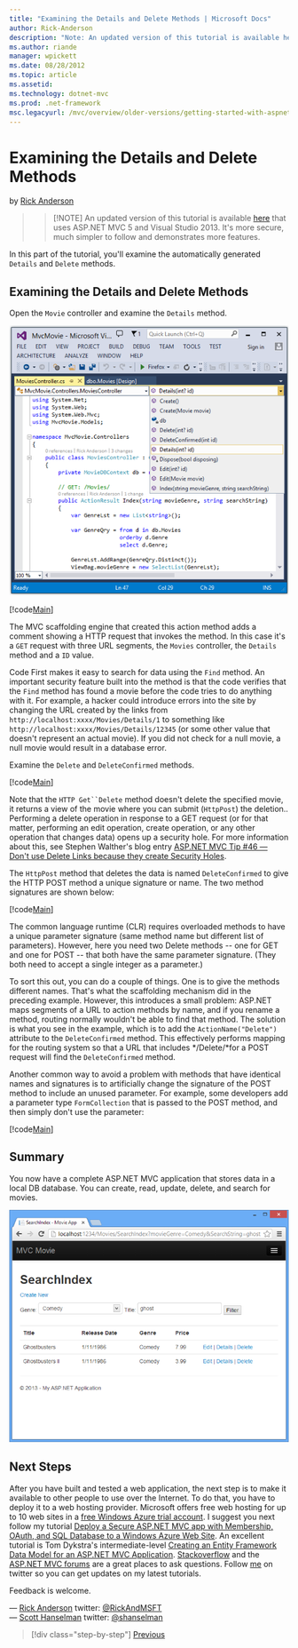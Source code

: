 ```yaml
---
title: "Examining the Details and Delete Methods | Microsoft Docs"
author: Rick-Anderson
description: "Note: An updated version of this tutorial is available here that uses ASP.NET MVC 5 and Visual Studio 2013. It's more secure, much simpler to follow and demo..."
ms.author: riande
manager: wpickett
ms.date: 08/28/2012
ms.topic: article
ms.assetid: 
ms.technology: dotnet-mvc
ms.prod: .net-framework
msc.legacyurl: /mvc/overview/older-versions/getting-started-with-aspnet-mvc4/examining-the-details-and-delete-methods
---
```

Examining the Details and Delete Methods
====================
by [Rick Anderson](https://github.com/Rick-Anderson)

> > [!NOTE] An updated version of this tutorial is available [here](../../getting-started/introduction/getting-started.md) that uses ASP.NET MVC 5 and Visual Studio 2013. It's more secure, much simpler to follow and demonstrates more features.


In this part of the tutorial, you'll examine the automatically generated `Details` and `Delete` methods.

## Examining the Details and Delete Methods

Open the `Movie` controller and examine the `Details` method.

![](examining-the-details-and-delete-methods/_static/image1.png)

[!code[Main](examining-the-details-and-delete-methods/samples/sample1.xml)]

The MVC scaffolding engine that created this action method adds a comment showing a HTTP request that invokes the method. In this case it's a `GET` request with three URL segments, the `Movies` controller, the `Details` method and a `ID` value.

Code First makes it easy to search for data using the `Find` method. An important security feature built into the method is that the code verifies that the `Find` method has found a movie before the code tries to do anything with it. For example, a hacker could introduce errors into the site by changing the URL created by the links from `http://localhost:xxxx/Movies/Details/1` to something like `http://localhost:xxxx/Movies/Details/12345` (or some other value that doesn't represent an actual movie). If you did not check for a null movie, a null movie would result in a database error.

Examine the `Delete` and `DeleteConfirmed` methods.

[!code[Main](examining-the-details-and-delete-methods/samples/sample2.xml?highlight=17)]

Note that the `HTTP Get``Delete` method doesn't delete the specified movie, it returns a view of the movie where you can submit (`HttpPost`) the deletion.. Performing a delete operation in response to a GET request (or for that matter, performing an edit operation, create operation, or any other operation that changes data) opens up a security hole. For more information about this, see Stephen Walther's blog entry [ASP.NET MVC Tip #46 — Don't use Delete Links because they create Security Holes](http://stephenwalther.com/blog/archive/2009/01/21/asp.net-mvc-tip-46-ndash-donrsquot-use-delete-links-because.aspx).

The `HttpPost` method that deletes the data is named `DeleteConfirmed` to give the HTTP POST method a unique signature or name. The two method signatures are shown below:

[!code[Main](examining-the-details-and-delete-methods/samples/sample3.xml)]

The common language runtime (CLR) requires overloaded methods to have a unique parameter signature (same method name but different list of parameters). However, here you need two Delete methods -- one for GET and one for POST -- that both have the same parameter signature. (They both need to accept a single integer as a parameter.)

To sort this out, you can do a couple of things. One is to give the methods different names. That's what the scaffolding mechanism did in the preceding example. However, this introduces a small problem: ASP.NET maps segments of a URL to action methods by name, and if you rename a method, routing normally wouldn't be able to find that method. The solution is what you see in the example, which is to add the `ActionName("Delete")` attribute to the `DeleteConfirmed` method. This effectively performs mapping for the routing system so that a URL that includes */Delete/*for a POST request will find the `DeleteConfirmed` method.

Another common way to avoid a problem with methods that have identical names and signatures is to artificially change the signature of the POST method to include an unused parameter. For example, some developers add a parameter type `FormCollection` that is passed to the POST method, and then simply don't use the parameter:

[!code[Main](examining-the-details-and-delete-methods/samples/sample4.xml)]

## Summary

You now have a complete ASP.NET MVC application that stores data in a local DB database. You can create, read, update, delete, and search for movies.

![](examining-the-details-and-delete-methods/_static/image2.png)

## Next Steps

After you have built and tested a web application, the next step is to make it available to other people to use over the Internet. To do that, you have to deploy it to a web hosting provider. Microsoft offers free web hosting for up to 10 web sites in a [free Windows Azure trial account](https://www.windowsazure.com/en-us/pricing/free-trial/?WT.mc_id=A443DD604). I suggest you next follow my tutorial [Deploy a Secure ASP.NET MVC app with Membership, OAuth, and SQL Database to a Windows Azure Web Site](https://www.windowsazure.com/en-us/develop/net/tutorials/web-site-with-sql-database/). An excellent tutorial is Tom Dykstra's intermediate-level [Creating an Entity Framework Data Model for an ASP.NET MVC Application](../../getting-started/getting-started-with-ef-using-mvc/creating-an-entity-framework-data-model-for-an-asp-net-mvc-application.md). [Stackoverflow](http://stackoverflow.com/help) and the [ASP.NET MVC forums](https://forums.asp.net/1146.aspx) are a great places to ask questions. Follow [me](https://twitter.com/RickAndMSFT) on twitter so you can get updates on my latest tutorials.

Feedback is welcome.

— [Rick Anderson](https://blogs.msdn.com/rickAndy) twitter: [@RickAndMSFT](https://twitter.com/RickAndMSFT)  
— [Scott Hanselman](http://www.hanselman.com/blog/) twitter: [@shanselman](https://twitter.com/shanselman)

>[!div class="step-by-step"] [Previous](adding-validation-to-the-model.md)